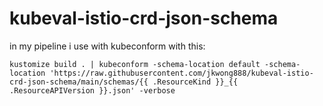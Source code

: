 # kubeval-istio-crd-json-schema

in my pipeline i use with kubeconform with this:
```
kustomize build . | kubeconform -schema-location default -schema-location 'https://raw.githubusercontent.com/jkwong888/kubeval-istio-crd-json-schema/main/schemas/{{ .ResourceKind }}_{{ .ResourceAPIVersion }}.json' -verbose
```
